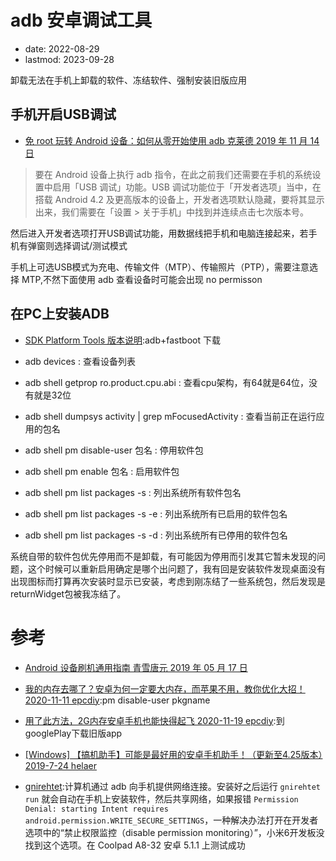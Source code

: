# adb 安卓调试工具
- date: 2022-08-29
- lastmod: 2023-09-28

卸载无法在手机上卸载的软件、冻结软件、强制安装旧版应用

## 手机开启USB调试

- [免 root 玩转 Android 设备：如何从零开始使用 adb 克莱德 2019 年 11 月 14 日](https://sspai.com/post/57427)
> 要在 Android 设备上执行 adb 指令，在此之前我们还需要在手机的系统设置中启用「USB 调试」功能。USB 调试功能位于「开发者选项」当中，在搭载 Android 4.2 及更高版本的设备上，开发者选项默认隐藏，要将其显示出来，我们需要在「设置 > 关于手机」中找到并连续点击七次版本号。

然后进入开发者选项打开USB调试功能，用数据线把手机和电脑连接起来，若手机有弹窗则选择调试/测试模式

手机上可选USB模式为充电、传输文件（MTP）、传输照片（PTP），需要注意选择 MTP,不然下面使用 adb 查看设备时可能会出现 no permisson

## 在PC上安装ADB

- [SDK Platform Tools 版本说明](https://developer.android.google.cn/studio/releases/platform-tools?hl=zh-cn):adb+fastboot 下载

- adb devices : 查看设备列表
- adb shell getprop ro.product.cpu.abi : 查看cpu架构，有64就是64位，没有就是32位
- adb shell dumpsys activity | grep mFocusedActivity : 查看当前正在运行应用的包名
- adb shell pm disable-user 包名 : 停用软件包
- adb shell pm enable 包名  : 启用软件包
- adb shell pm list packages -s : 列出系统所有软件包名
- adb shell pm list packages -s -e : 列出系统所有已启用的软件包名
- adb shell pm list packages -s -d :  列出系统所有已停用的软件包名

系统自带的软件包优先停用而不是卸载，有可能因为停用而引发其它暂未发现的问题，这个时候可以重新启用确定是哪个出问题了，我有回是安装软件发现桌面没有出现图标而打算再次安装时显示已安装，考虑到刚冻结了一些系统包，然后发现是returnWidget包被我冻结了。

# 参考

- [Android 设备刷机通用指南 青雪唐元 2019 年 05 月 17 日](https://sspai.com/post/54763)
- [我的内存去哪了？安卓为何一定要大内存，而苹果不用，教你优化大招！2020-11-11 epcdiy](https://www.bilibili.com/video/BV19T4y1F7EN):pm disable-user pkgname
- [用了此方法，2G内存安卓手机也能快得起飞 2020-11-19 epcdiy](https://www.bilibili.com/video/BV115411V7v1):到googlePlay下载旧版app
- [[Windows] 【搞机助手】可能是最好用的安卓手机助手！（更新至4.25版本）2019-7-24 helaer](https://www.52pojie.cn/thread-996129-1-1.html)

- [gnirehtet](https://github.com/Genymobile/gnirehtet):计算机通过 adb 向手机提供网络连接。安装好之后运行 `gnirehtet run` 就会自动在手机上安装软件，然后共享网络，如果报错 `Permission Denial: starting Intent requires android.permission.WRITE_SECURE_SETTINGS`，一种解决办法打开在开发者选项中的“禁止权限监控（disable permission monitoring）”，小米6开发板没找到这个选项。在 Coolpad A8-32 安卓 5.1.1 上测试成功
